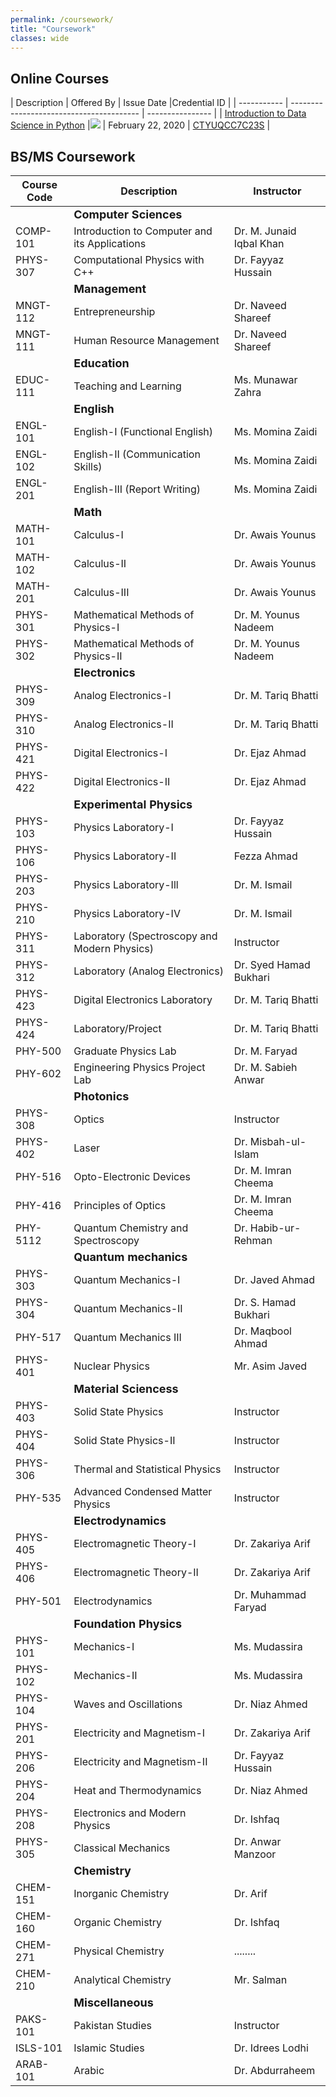 ```yaml
---
permalink: /coursework/
title: "Coursework"
classes: wide
---
```


## Online Courses

  | Description | Offered By | Issue Date |Credential ID |
  | ----------- | ---------------------------------------- | ---------------- |
  | [Introduction to Data Science in Python](https://www.coursera.org/learn/python-data-analysis) |![](https://upload.wikimedia.org/wikipedia/commons/thumb/c/c1/University_of_Michigan_logo.svg/214px-University_of_Michigan_logo.svg.png) | February 22, 2020 | [CTYUQCC7C23S](https://www.coursera.org/account/accomplishments/verify/CTYUQCC7C23S) |


## BS/MS Coursework

  | Course Code | Description |Instructor |
  | ----------- | ---------------------------------------- | ---------------- |
  | | **<font size="+1">Computer Sciences</font>** | |
  | COMP-101 | Introduction to Computer and its Applications | Dr. M. Junaid Iqbal Khan |
  | PHYS-307 | Computational Physics with C++ | Dr. Fayyaz Hussain |
  |  | **<font size="+1">Management</font>** | |
  | MNGT-112 | Entrepreneurship | Dr. Naveed Shareef |
  | MNGT-111 | Human Resource Management | Dr. Naveed Shareef |
  |  | **<font size="+1">Education</font>** | |               |
  | EDUC-111 | Teaching and Learning | Ms. Munawar Zahra |
  |          | **<font size="+1">English</font>** |                  |
  | ENGL-101 | English-I (Functional English) | Ms. Momina Zaidi |
  | ENGL-102 | English-II (Communication Skills) | Ms. Momina Zaidi |
  | ENGL-201 | English-III (Report Writing) | Ms. Momina Zaidi |
  |          | **<font size="+1">Math</font>** |                  |
  | MATH-101 | Calculus-I | Dr. Awais Younus |
  | MATH-102 | Calculus-II | Dr. Awais Younus |
  | MATH-201 | Calculus-III | Dr. Awais Younus |
  | PHYS-301 | Mathematical Methods of Physics-I | Dr. M. Younus Nadeem |
  | PHYS-302 | Mathematical Methods of Physics-II | Dr. M. Younus Nadeem |
  |          | **<font size="+1">Electronics</font>** |                  |
  | PHYS-309 | Analog Electronics-I | Dr. M. Tariq Bhatti |
  | PHYS-310 | Analog Electronics-II | Dr. M. Tariq Bhatti |
  | PHYS-421 | Digital Electronics-I | 	Dr. Ejaz Ahmad |
  | PHYS-422 | Digital Electronics-II | 	Dr. Ejaz Ahmad |
  |          | **<font size="+1">Experimental Physics</font>** |                  |
  | PHYS-103 | Physics Laboratory-I | 	Dr. Fayyaz Hussain |
  | PHYS-106 | Physics Laboratory-II | Fezza Ahmad |
  | PHYS-203 | Physics Laboratory-Ill | Dr. M. Ismail |
  | PHYS-210 | Physics Laboratory-IV | Dr. M. Ismail |
  | PHYS-311 | Laboratory (Spectroscopy and Modern Physics) | Instructor |
  | PHYS-312 | Laboratory (Analog Electronics) | Dr. Syed Hamad Bukhari |
  | PHYS-423 | Digital Electronics Laboratory | Dr. M. Tariq Bhatti |
  | PHYS-424 | Laboratory/Project | Dr. M. Tariq Bhatti |
  | PHY-500 | Graduate Physics Lab | Dr. M. Faryad |
  | PHY-602 | Engineering Physics Project Lab | Dr. M. Sabieh Anwar |
  |          | **<font size="+1">Photonics</font>** |                  |
  | PHYS-308 | Optics | Instructor |
  | PHYS-402 | Laser | Dr. Misbah-ul-Islam |
  | PHY-516 | Opto-Electronic Devices | Dr. M. Imran Cheema |
  | PHY-416 | Principles of Optics | Dr. M. Imran Cheema |
  | PHY-5112 | Quantum Chemistry and Spectroscopy | Dr. Habib-ur- Rehman |
  |          | **<font size="+1">Quantum mechanics</font>**  |                  |
  | PHYS-303 | Quantum Mechanics-I | Dr. Javed Ahmad |
  | PHYS-304 | Quantum Mechanics-II | Dr. S. Hamad Bukhari |
  | PHY-517 | Quantum Mechanics III | Dr. Maqbool Ahmad |
  | PHYS-401 | Nuclear Physics | Mr. Asim Javed |
  |          | **<font size="+1">Material Sciencess</font>**  |                  |
  | PHYS-403 | Solid State Physics | Instructor |
  | PHYS-404 | Solid State Physics-II | Instructor |
  | PHYS-306 | Thermal and Statistical Physics | Instructor |
  | PHY-535 | Advanced Condensed Matter Physics | Instructor |
  | | **<font size="+1">Electrodynamics</font>**  ||
  | PHYS-405 | Electromagnetic Theory-I | Dr. Zakariya Arif |
  | PHYS-406 | Electromagnetic Theory-II | Dr. Zakariya Arif |
  | PHY-501 | Electrodynamics | Dr. Muhammad Faryad |
  | | **<font size="+1">Foundation Physics</font>** | |
  | PHYS-101 | Mechanics-I | Ms. Mudassira |
  | PHYS-102 | Mechanics-II | Ms. Mudassira |
  | PHYS-104 | Waves and Oscillations | Dr. Niaz Ahmed |
  | PHYS-201 | Electricity and Magnetism-I | Dr. Zakariya Arif |
  | PHYS-206 | Electricity and Magnetism-II | Dr. Fayyaz Hussain |
  | PHYS-204 | Heat and Thermodynamics | Dr. Niaz Ahmed |
  | PHYS-208 | Electronics and Modern Physics | Dr. Ishfaq |
  | PHYS-305 | Classical Mechanics | Dr. Anwar Manzoor |
  | | **<font size="+1">Chemistry</font>** | |
  | CHEM-151 | Inorganic Chemistry | Dr. Arif |
  | CHEM-160 | Organic Chemistry | Dr. Ishfaq |
  | CHEM-271 | Physical Chemistry | ........ |
  | CHEM-210 | Analytical Chemistry | Mr. Salman |
  | | **<font size="+1">Miscellaneous</font>** ||
  | PAKS-101 | Pakistan Studies | Instructor |
  | ISLS-101 | Islamic Studies | Dr. Idrees Lodhi |
  | ARAB-101 | Arabic | Dr. Abdurraheem |
